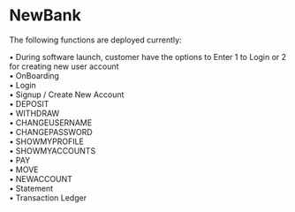 # NewBank
The following functions are deployed currently:

•	During software launch, customer have the options to Enter 1 to Login or 2 for creating new user account <br>
•	OnBoarding <br>
•	Login <br>
•	Signup / Create New Account <br>
•	DEPOSIT <Account name> <Amount> <br>
•	WITHDRAW <Account name> <Amount> <br>
•	CHANGEUSERNAME <new username> <br>
•	CHANGEPASSWORD <new password> <br>
•	SHOWMYPROFILE <br>
•	SHOWMYACCOUNTS  <br>
•	PAY  <br>
•	MOVE <br>
•	NEWACCOUNT  <br>
•	Statement <br>
•	Transaction Ledger <br>
